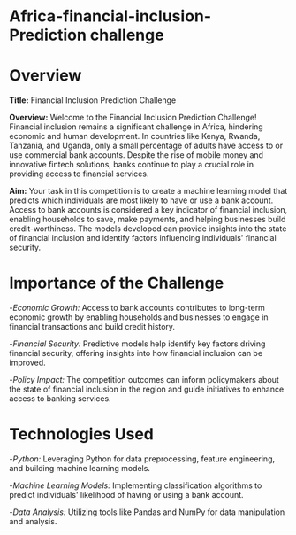 # Africa-financial-inclusion-Prediction challenge
# Overview
**Title:** Financial Inclusion Prediction Challenge

**Overview:** Welcome to the Financial Inclusion Prediction Challenge! Financial inclusion remains a significant challenge in Africa, hindering economic and human development. In countries like Kenya, Rwanda, Tanzania, and Uganda, only a small percentage of adults have access to or use commercial bank accounts. Despite the rise of mobile money and innovative fintech solutions, banks continue to play a crucial role in providing access to financial services.

**Aim:** Your task in this competition is to create a machine learning model that predicts which individuals are most likely to have or use a bank account. Access to bank accounts is considered a key indicator of financial inclusion, enabling households to save, make payments, and helping businesses build credit-worthiness. The models developed can provide insights into the state of financial inclusion and identify factors influencing individuals' financial security.

# Importance of the Challenge
-*Economic Growth:* Access to bank accounts contributes to long-term economic growth by enabling households and businesses to engage in financial transactions and build credit history.

-*Financial Security:* Predictive models help identify key factors driving financial security, offering insights into how financial inclusion can be improved.

-*Policy Impact:* The competition outcomes can inform policymakers about the state of financial inclusion in the region and guide initiatives to enhance access to banking services.

# Technologies Used
-*Python:* Leveraging Python for data preprocessing, feature engineering, and building machine learning models.

-*Machine Learning Models:* Implementing classification algorithms to predict individuals' likelihood of having or using a bank account.

-*Data Analysis:* Utilizing tools like Pandas and NumPy for data manipulation and analysis.
